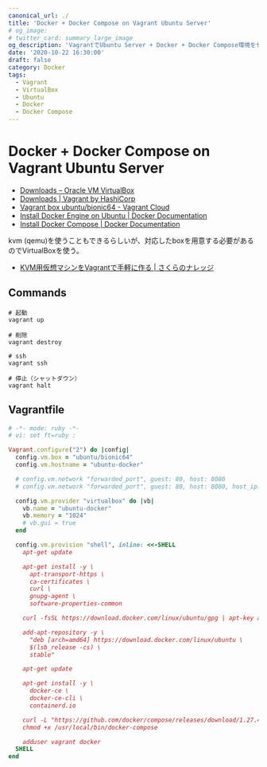```yaml
---
canonical_url: ./
title: 'Docker + Docker Compose on Vagrant Ubuntu Server'
# og_image:
# twitter_card: summary_large_image
og_description: 'VagrantでUbuntu Server + Docker + Docker Compose環境をセットアップする'
date: '2020-10-22 16:30:00'
draft: false
category: Docker
tags:
  - Vagrant
  - VirtualBox
  - Ubuntu
  - Docker
  - Docker Compose
---
```

# Docker + Docker Compose on Vagrant Ubuntu Server

- [Downloads – Oracle VM VirtualBox](https://www.virtualbox.org/wiki/Downloads)
- [Downloads | Vagrant by HashiCorp](https://www.vagrantup.com/downloads.html)
- [Vagrant box ubuntu/bionic64 - Vagrant Cloud](https://app.vagrantup.com/ubuntu/boxes/bionic64)
- [Install Docker Engine on Ubuntu | Docker Documentation](https://docs.docker.com/engine/install/ubuntu/)
- [Install Docker Compose | Docker Documentation](https://docs.docker.com/compose/install/)

kvm (qemu)を使うこともできるらしいが、対応したboxを用意する必要があるのでVirtualBoxを使う。

- [KVM用仮想マシンをVagrantで手軽に作る | さくらのナレッジ](https://knowledge.sakura.ad.jp/2535/)

## Commands

```shell
# 起動
vagrant up

# 削除
vagrant destroy

# ssh
vagrant ssh

# 停止（シャットダウン）
vagrant halt
```

## Vagrantfile
```ruby
# -*- mode: ruby -*-
# vi: set ft=ruby :

Vagrant.configure("2") do |config|
  config.vm.box = "ubuntu/bionic64"
  config.vm.hostname = "ubuntu-docker"

  # config.vm.network "forwarded_port", guest: 80, host: 8080
  # config.vm.network "forwarded_port", guest: 80, host: 8080, host_ip: "127.0.0.1"

  config.vm.provider "virtualbox" do |vb|
    vb.name = "ubuntu-docker"
    vb.memory = "1024"
    # vb.gui = true
  end

  config.vm.provision "shell", inline: <<-SHELL
    apt-get update

    apt-get install -y \
      apt-transport-https \
      ca-certificates \
      curl \
      gnupg-agent \
      software-properties-common

    curl -fsSL https://download.docker.com/linux/ubuntu/gpg | apt-key add -

    add-apt-repository -y \
      "deb [arch=amd64] https://download.docker.com/linux/ubuntu \
      $(lsb_release -cs) \
      stable"

    apt-get update

    apt-get install -y \
      docker-ce \
      docker-ce-cli \
      containerd.io

    curl -L "https://github.com/docker/compose/releases/download/1.27.4/docker-compose-$(uname -s)-$(uname -m)" -o /usr/local/bin/docker-compose
    chmod +x /usr/local/bin/docker-compose

    adduser vagrant docker
  SHELL
end
```
